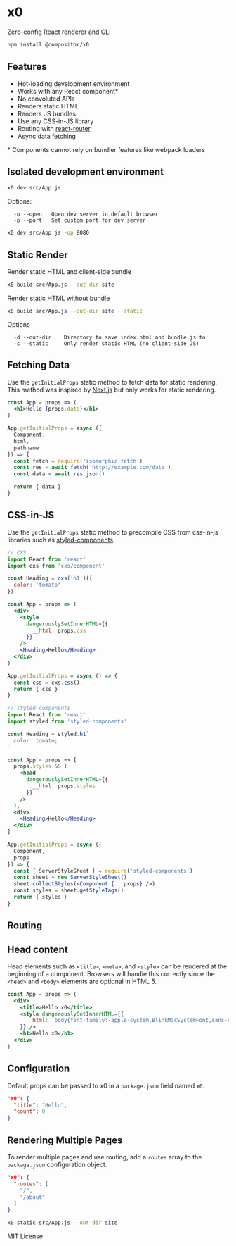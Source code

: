 
# x0

Zero-config React renderer and CLI

```sh
npm install @compositor/x0
```

## Features

- Hot-loading development environment
- Works with any React component\*
- No convoluted APIs
- Renders static HTML
- Renders JS bundles
- Use any CSS-in-JS library
- Routing with [react-router][react-router]
- Async data fetching

\* Components cannot rely on bundler features like webpack loaders


## Isolated development environment

```sh
x0 dev src/App.js
```

Options:

```
  -o --open   Open dev server in default browser
  -p --port   Set custom port for dev server
```

```sh
x0 dev src/App.js -op 8080
```


## Static Render

Render static HTML and client-side bundle

```sh
x0 build src/App.js --out-dir site
```

Render static HTML without bundle

```sh
x0 build src/App.js --out-dir site --static
```

Options

```
  -d --out-dir    Directory to save index.html and bundle.js to
  -s --static     Only render static HTML (no client-side JS)
```

## Fetching Data

Use the `getInitialProps` static method to fetch data for static rendering.
This method was inspired by [Next.js][nextjs] but only works for static rendering.

```jsx
const App = props => (
  <h1>Hello {props.data}</h1>
)

App.getInitialProps = async ({
  Component,
  html,
  pathname
}) => {
  const fetch = require('isomorphic-fetch')
  const res = await fetch('http://example.com/data')
  const data = await res.json()

  return { data }
}
```

## CSS-in-JS

Use the `getInitialProps` static method to precompile CSS from css-in-js libraries such as [styled-components][sc]

```jsx
// CXS
import React from 'react'
import cxs from 'cxs/component'

const Heading = cxs('h1')({
  color: 'tomato'
})

const App = props => (
  <div>
    <style
      dangerouslySetInnerHTML={{
        __html: props.css
      }}
    />
    <Heading>Hello</Heading>
  </div>
)

App.getInitialProps = async () => {
  const css = cxs.css()
  return { css }
}
```

```jsx
// styled-components
import React from 'react'
import styled from 'styled-components'

const Heading = styled.h1`
  color: tomato;
`

const App = props => [
  props.styles && (
    <head
      dangerouslySetInnerHTML={{
        __html: props.styles
      }}
    />
  ),
  <div>
    <Heading>Hello</Heading>
  </div>
]

App.getInitialProps = async ({
  Component,
  props
}) => {
  const { ServerStyleSheet } = require('styled-components')
  const sheet = new ServerStyleSheet()
  sheet.collectStyles(<Component {...props} />)
  const styles = sheet.getStyleTags()
  return { styles }
}
```

## Routing

## Head content

Head elements such as `<title>`, `<meta>`, and `<style>` can be rendered at the beginning of a component.
Browsers will handle this correctly since the `<head>` and `<body>` elements are optional in HTML 5.

```jsx
const App = props => (
  <div>
    <title>Hello x0</title>
    <style dangerouslySetInnerHTML={{
      __html: 'body{font-family:-apple-system,BlinkMacSystemFont,sans-serif}'
    }} />
    <h1>Hello x0</h1>
  </div>
)
```



## Configuration

Default props can be passed to x0 in a `package.json` field named `x0`.

```json
"x0": {
  "title": "Hello",
  "count": 0
}
```

## Rendering Multiple Pages

To render multiple pages and use routing, add a `routes` array to the `package.json` configuration object.

```json
"x0": {
  "routes": [
    "/",
    "/about"
  ]
}
```

```sh
x0 static src/App.js --out-dir site
```

MIT License

[nextjs]: https://github.com/zeit/next.js
[react-router]: https://github.com/ReactTraining/react-router
[sc]: https://github.com/styled-components/styled-components
